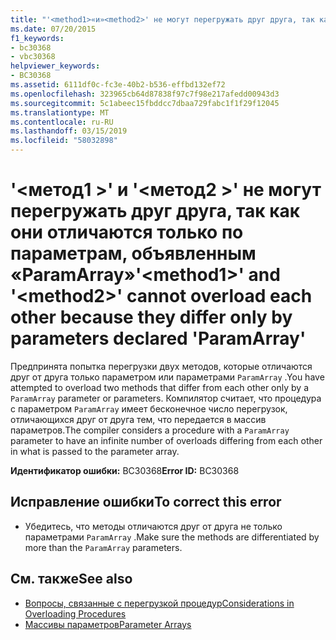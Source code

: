 ```yaml
---
title: "'<method1>«и»<method2>' не могут перегружать друг друга, так как они отличаются только по параметрам, объявленным «ParamArray»"
ms.date: 07/20/2015
f1_keywords:
- bc30368
- vbc30368
helpviewer_keywords:
- BC30368
ms.assetid: 6111df0c-fc3e-40b2-b536-effbd132ef72
ms.openlocfilehash: 323965cb64d87838f97c7f98e217afedd00943d3
ms.sourcegitcommit: 5c1abeec15fbddcc7dbaa729fabc1f1f29f12045
ms.translationtype: MT
ms.contentlocale: ru-RU
ms.lasthandoff: 03/15/2019
ms.locfileid: "58032898"
---
```

# <a name="method1-and-method2-cannot-overload-each-other-because-they-differ-only-by-parameters-declared-paramarray"></a><span data-ttu-id="8b54d-102">'\<метод1 >' и '\<метод2 >' не могут перегружать друг друга, так как они отличаются только по параметрам, объявленным «ParamArray»</span><span class="sxs-lookup"><span data-stu-id="8b54d-102">'\<method1>' and '\<method2>' cannot overload each other because they differ only by parameters declared 'ParamArray'</span></span>
<span data-ttu-id="8b54d-103">Предпринята попытка перегрузки двух методов, которые отличаются друг от друга только параметром или параметрами `ParamArray` .</span><span class="sxs-lookup"><span data-stu-id="8b54d-103">You have attempted to overload two methods that differ from each other only by a `ParamArray` parameter or parameters.</span></span> <span data-ttu-id="8b54d-104">Компилятор считает, что процедура с параметром `ParamArray` имеет бесконечное число перегрузок, отличающихся друг от друга тем, что передается в массив параметров.</span><span class="sxs-lookup"><span data-stu-id="8b54d-104">The compiler considers a procedure with a `ParamArray` parameter to have an infinite number of overloads differing from each other in what is passed to the parameter array.</span></span>  
  
 <span data-ttu-id="8b54d-105">**Идентификатор ошибки:** BC30368</span><span class="sxs-lookup"><span data-stu-id="8b54d-105">**Error ID:** BC30368</span></span>  
  
## <a name="to-correct-this-error"></a><span data-ttu-id="8b54d-106">Исправление ошибки</span><span class="sxs-lookup"><span data-stu-id="8b54d-106">To correct this error</span></span>  
  
-   <span data-ttu-id="8b54d-107">Убедитесь, что методы отличаются друг от друга не только параметрами `ParamArray` .</span><span class="sxs-lookup"><span data-stu-id="8b54d-107">Make sure the methods are differentiated by more than the `ParamArray` parameters.</span></span>  
  
## <a name="see-also"></a><span data-ttu-id="8b54d-108">См. также</span><span class="sxs-lookup"><span data-stu-id="8b54d-108">See also</span></span>

- [<span data-ttu-id="8b54d-109">Вопросы, связанные с перегрузкой процедур</span><span class="sxs-lookup"><span data-stu-id="8b54d-109">Considerations in Overloading Procedures</span></span>](../../visual-basic/programming-guide/language-features/procedures/considerations-in-overloading-procedures.md)
- [<span data-ttu-id="8b54d-110">Массивы параметров</span><span class="sxs-lookup"><span data-stu-id="8b54d-110">Parameter Arrays</span></span>](../../visual-basic/programming-guide/language-features/procedures/parameter-arrays.md)
